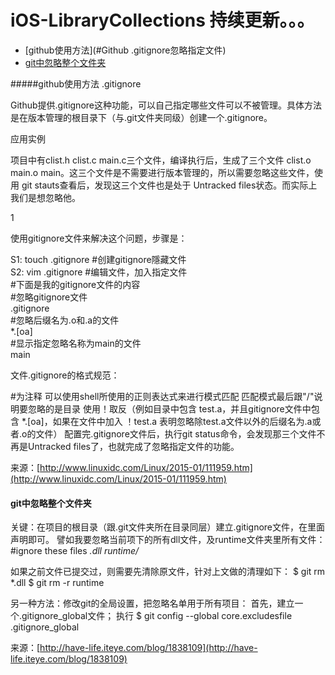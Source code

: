 # iOS-LibraryCollections  持续更新。。。

- [github使用方法](#Github .gitignore忽略指定文件)
- [git中忽略整个文件夹](#git中忽略整个文件夹)

#####github使用方法
.gitignore

Github提供.gitignore这种功能，可以自己指定哪些文件可以不被管理。具体方法是在版本管理的根目录下（与.git文件夹同级）创建一个.gitignore。

应用实例

项目中有clist.h clist.c  main.c三个文件，编译执行后，生成了三个文件  clist.o  main.o  main。这三个文件是不需要进行版本管理的，所以需要忽略这些文件，使用 git  stauts查看后，发现这三个文件也是处于 Untracked files状态。而实际上我们是想忽略他。

1

使用gitignore文件来解决这个问题，步骤是：


S1:      touch  .gitignore     #创建gitignore隱藏文件  
S2:      vim    .gitignore     #编辑文件，加入指定文件  
         #下面是我的gitignore文件的内容  
         #忽略gitignore文件  
         .gitignore  
         #忽略后缀名为.o和.a的文件  
         *.[oa]  
         #显示指定忽略名称为main的文件  
         main

文件.gitignore的格式规范：

#为注释
可以使用shell所使用的正则表达式来进行模式匹配
匹配模式最后跟"/"说明要忽略的是目录
使用！取反（例如目录中包含  test.a，并且gitignore文件中包含  *.[oa]，如果在文件中加入 ！test.a  表明忽略除test.a文件以外的后缀名为.a或者.o的文件）
配置完.gitignore文件后，执行git status命令，会发现那三个文件不再是Untracked files了，也就完成了忽略指定文件的功能。

来源：[http://www.linuxidc.com/Linux/2015-01/111959.htm](http://www.linuxidc.com/Linux/2015-01/111959.htm)

#### git中忽略整个文件夹
关键：在项目的根目录（跟.git文件夹所在目录同层）建立.gitignore文件，在里面声明即可。
譬如我要忽略当前项下的所有dll文件，及runtime文件夹里所有文件：
#ignore these files
*.dll
runtime/*

如果之前文件已提交过，则需要先清除原文件，针对上文做的清理如下：
$ git rm *.dll
$ git rm -r runtime

另一种方法：修改git的全局设置，把忽略名单用于所有项目：
首先，建立一个.gitignore_global文件；
执行 $ git config --global core.excludesfile .gitignore_global

来源：[http://have-life.iteye.com/blog/1838109](http://have-life.iteye.com/blog/1838109)
